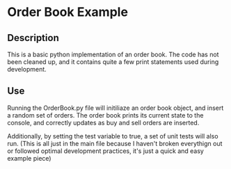# Order Book Example

## Description
This is a basic python implementation of an order book. The code has not been cleaned up, and it contains quite a few print statements used during development.

## Use
Running the OrderBook.py file will initiliaze an order book object, and insert a random set of orders. The order book prints its current state to the console, and correctly updates as buy and sell orders are inserted.

Additionally, by setting the test variable to true, a set of unit tests will also run. (This is all just in the main file because I haven't broken everythign out or followed optimal development practices, it's just a quick and easy example piece)